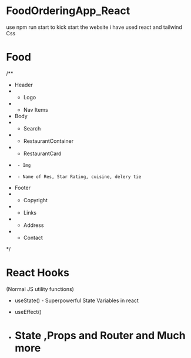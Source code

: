# FoodOrderingApp_React
use npm run start to kick start the website
i have used react and tailwind Css
#  Food


/**
 * Header
 *  - Logo
 *  - Nav Items
 * Body
 *  - Search
 *  - RestaurantContainer
 *    - RestaurantCard
 *      - Img
 *      - Name of Res, Star Rating, cuisine, delery tie
 * Footer
 *  - Copyright
 *  - Links
 *  - Address
 *  - Contact

 */

 # React Hooks
 (Normal JS utility functions)
- useState() - Superpowerful State Variables in react
- useEffect()

- #  State ,Props and Router and Much more

